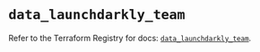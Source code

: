 # `data_launchdarkly_team`

Refer to the Terraform Registry for docs: [`data_launchdarkly_team`](https://registry.terraform.io/providers/launchdarkly/launchdarkly/2.19.0/docs/data-sources/team).
